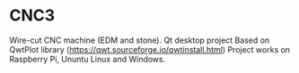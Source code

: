 # CNC3
Wire-cut CNC machine (EDM and stone). Qt desktop project
Based on QwtPlot library (https://qwt.sourceforge.io/qwtinstall.html)
Project works on Raspberry Pi, Ununtu Linux and Windows.
